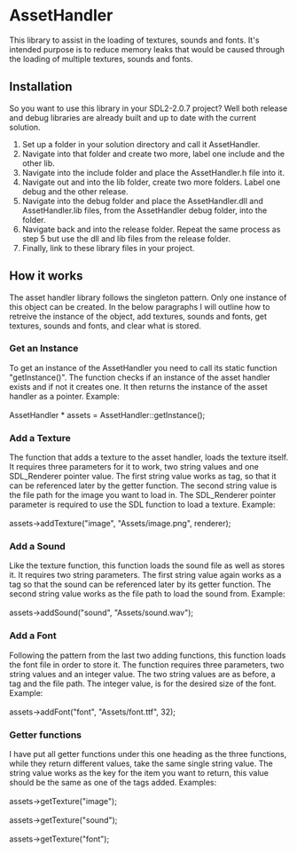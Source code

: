 # AssetHandler

This library to assist in the loading of textures, sounds and fonts. It's intended purpose is to reduce
memory leaks that would be caused through the loading of multiple textures, sounds and fonts.

## Installation
So you want to use this library in your SDL2-2.0.7 project? Well both release and debug libraries
are already built and up to date with the current solution.</br>
1. Set up a folder in your solution directory and call it AssetHandler.
2. Navigate into that folder and create two more, label one include and the other lib.
3. Navigate into the include folder and place the AssetHandler.h file into it.
4. Navigate out and into the lib folder, create two more folders. Label one debug and the other
release.
5. Navigate into the debug folder and place the AssetHandler.dll and AssetHandler.lib files, from the 
AssetHandler debug folder, into the folder.
6. Navigate back and into the release folder. Repeat the same process as step 5 but use the dll and lib
files from the release folder.
7. Finally, link to these library files in your project.

## How it works
The asset handler library follows the singleton pattern. Only one instance of this object can be
created. In the below paragraphs I will outline how to retreive the instance of the object, add
textures, sounds and fonts, get textures, sounds and fonts, and clear what is stored.

### Get an Instance
To get an instance of the AssetHandler you need to call its static function "getInstance()". The
function checks if an instance of the asset handler exists and if not it creates one. It then returns
the instance of the asset handler as a pointer. Example: </br></br>
AssetHandler * assets = AssetHandler::getInstance();

### Add a Texture
The function that adds a texture to the asset handler, loads the texture itself. It requires three
parameters for it to work, two string values and one SDL_Renderer pointer value. The first string 
value works as tag, so that it can be referenced later by the getter function. The second string
value is the file path for the image you want to load in. The SDL_Renderer pointer parameter is
required to use the SDL function to load a texture. Example: </br></br>
assets->addTexture("image", "Assets/image.png", renderer);

### Add a Sound
Like the texture function, this function loads the sound file as well as stores it. It requires two
string parameters. The first string value again works as a tag so that the sound can be referenced
later by its getter function. The second string value works as the file path to load the sound from.
Example:</br></br>
assets->addSound("sound", "Assets/sound.wav");

### Add a Font
Following the pattern from the last two adding functions, this function loads the font file in order
to store it. The function requires three parameters, two string values and an integer value. The two
string values are as before, a tag and the file path. The integer value, is for the desired size of the
font. Example:</br></br>
assets->addFont("font", "Assets/font.ttf", 32);

### Getter functions
I have put all getter functions under this one heading as the three functions, while they return 
different values, take the same single string value. The string value works as the key for the
item you want to return, this value should be the same as one of the tags added. Examples:</br></br>
assets->getTexture("image");</br></br>
assets->getTexture("sound");</br></br>
assets->getTexture("font");


